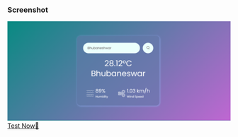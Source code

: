 <h3>Screenshot</h3>
<img src="./Screenshot.png"></img>
<a href="https://hershyz-weatherwise.netlify.app/">Test Now🚀</a>